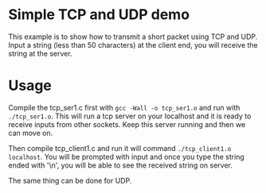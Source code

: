 Simple TCP and UDP demo
=============================================

This example is to show how to transmit a short packet using TCP and UDP.
Input a string (less than 50 characters) at the client end, you will receive the string at the server.

# Usage

Compile the tcp_ser1.c first with ```gcc -Wall -o tcp_ser1.o``` and run with ```./tcp_ser1.o```. This will run
a tcp server on your localhost and it is ready to receive inputs from other sockets. Keep this server running
and then we can move on.

Then compile tcp_client1.c and run it will command ```./tcp_client1.o localhost```. You will be prompted with
input and once you type the string ended with '\n', you will be able to see the received string on server.

The same thing can be done for UDP.
